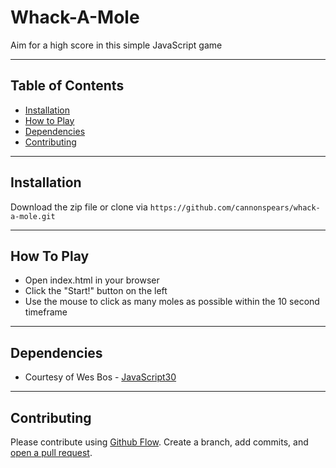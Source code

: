 # Whack-A-Mole

Aim for a high score in this simple JavaScript game

---

## Table of Contents

- [Installation](#installation)
- [How to Play](#howtoplay)
- [Dependencies](#dependencies)
- [Contributing](#contributing)

---

## Installation

Download the zip file or clone via `https://github.com/cannonspears/whack-a-mole.git`

---

## How To Play

- Open index.html in your browser
- Click the "Start!" button on the left
- Use the mouse to click as many moles as possible within the 10 second timeframe

---

## Dependencies

- Courtesy of Wes Bos - [JavaScript30](https://javascript30.com/)

---

## Contributing

Please contribute using [Github Flow](https://guides.github.com/introduction/flow/). Create a branch, add commits, and [open a pull request](https://github.com/cannonspears/whack-a-mole/pulls).
